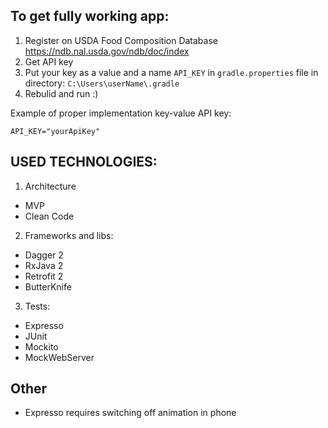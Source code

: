 ## To get fully working app:

1. Register on USDA Food Composition Database https://ndb.nal.usda.gov/ndb/doc/index
2. Get API key
3. Put your key as a value and a name `API_KEY` in `gradle.properties` file in directory: `C:\Users\userName\.gradle`
4. Rebulid and run :)

Example of proper implementation key-value API key:
```
API_KEY="yourApiKey"
```
## USED TECHNOLOGIES:

1. Architecture
  - MVP
  - Clean Code

2. Frameworks and libs:
  - Dagger 2
  - RxJava 2
  - Retrofit 2
  - ButterKnife

3. Tests: 
  - Expresso
  - JUnit
  - Mockito
  - MockWebServer

## Other
- Expresso requires switching off animation in phone
